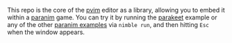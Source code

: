 This repo is the core of the [pvim](https://github.com/paranim/pvim) editor as a library, allowing you to embed it within a [paranim](https://github.com/paranim/paranim) game. You can try it by running the [parakeet](https://github.com/paranim/parakeet) example or any of the other [paranim examples](https://github.com/paranim/paranim_examples) via `nimble run`, and then hitting `Esc` when the window appears.
